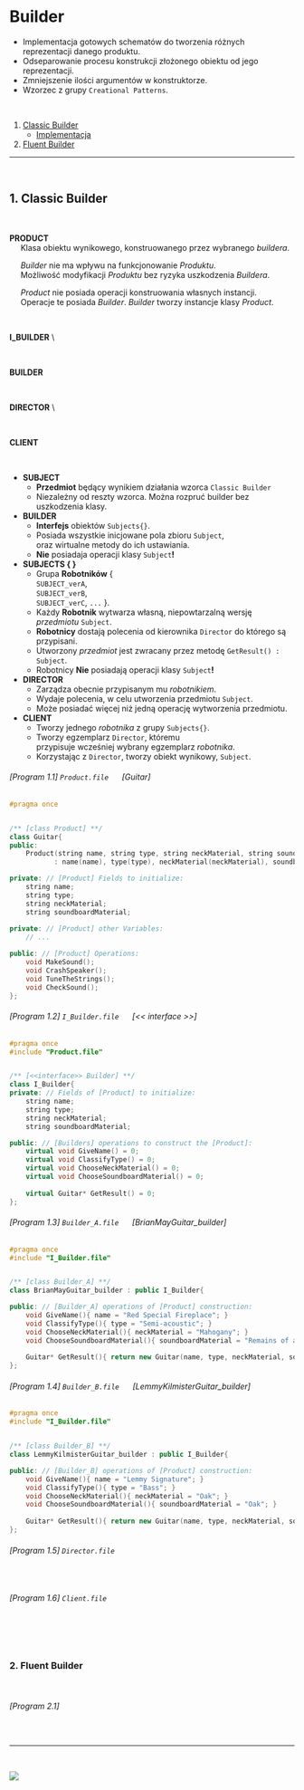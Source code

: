 # Builder

- Implementacja gotowych schematów do tworzenia różnych reprezentacji danego produktu.
- Odseparowanie procesu konstrukcji złożonego obiektu od jego reprezentacji. 
- Zmniejszenie ilości argumentów w konstruktorze.
- Wzorzec z grupy `Creational Patterns`.

<br/>

1. [Classic Builder](#1-Classic-Builder)
    - [Implementacja](#program-11--productfile--guitar) 
1. [Fluent Builder](#2-Fluent-Builder)

------------
<br/>

## 1. Classic Builder

<br/>

**PRODUCT**  \
&nbsp;&nbsp;&nbsp;&nbsp; Klasa obiektu wynikowego, konstruowanego przez wybranego *buildera*. 

&nbsp;&nbsp;&nbsp;&nbsp; *Builder* nie ma wpływu na funkcjonowanie *Produktu*. \
&nbsp;&nbsp;&nbsp;&nbsp; Możliwość modyfikacji *Produktu* bez ryzyka uszkodzenia *Buildera*.

&nbsp;&nbsp;&nbsp;&nbsp; *Product* nie posiada operacji konstruowania własnych instancji. \
&nbsp;&nbsp;&nbsp;&nbsp; Operacje te posiada *Builder*. *Builder* tworzy instancje klasy *Product*.

<br/>

**I_BUILDER** \


<br/>

**BUILDER** 


<br/>

**DIRECTOR** \


<br/>


**CLIENT**


<br/>







- **SUBJECT**
    - **Przedmiot** będący wynikiem działania wzorca `Classic Builder` 
    - Niezależny od reszty wzorca. Można rozpruć builder bez uszkodzenia klasy.
- **BUILDER**
    - **Interfejs** obiektów `Subjects{}`.
    - Posiada wszystkie inicjowane pola zbioru `Subject`, \
    oraz wirtualne metody do ich ustawiania. 
    - **Nie** posiadaja operacji klasy `Subject`**!**
- **SUBJECTS { }**
    - Grupa **Robotników** { \
    `SUBJECT_verA`, \
    `SUBJECT_verB`, \
    `SUBJECT_verC`, `...` }.
    - Każdy **Robotnik** wytwarza własną, niepowtarzalną wersję *przedmiotu* `Subject`. 
    - **Robotnicy** dostają polecenia od kierownika `Director` do którego są przypisani.
    - Utworzony *przedmiot* jest zwracany przez metodę `GetResult() : Subject`.
    - Robotnicy **Nie** posiadają operacji klasy `Subject`**!**
- **DIRECTOR**  
    - Zarządza obecnie przypisanym mu *robotnikiem*.
    - Wydaje polecenia, w celu utworzenia przedmiotu `Subject`.
    - Może posiadać więcej niż jedną operację wytworzenia przedmiotu.
- **CLIENT**
    - Tworzy jednego *robotnika* z grupy `Subjects{}`.
    - Tworzy egzemplarz `Director`, któremu \
    przypisuje wcześniej wybrany egzemplarz *robotnika*.
    - Korzystając z `Director`, tworzy obiekt wynikowy, `Subject`.








###### [Program 1.1]  `Product.file` &nbsp;&nbsp;&nbsp;&nbsp; [Guitar]
```cpp
#pragma once


/** [class Product] **/
class Guitar{
public:
    Product(string name, string type, string neckMaterial, string soundboardMaterial)
           : name(name), type(type), neckMaterial(neckMaterial), soundboardMaterial(soundboardMaterial){ }

private: // [Product] Fields to initialize:    
    string name;
    string type;
    string neckMaterial;
    string soundboardMaterial;
    
private: // [Product] other Variables:
    // ...

public: // [Product] Operations:
    void MakeSound();
    void CrashSpeaker();
    void TuneTheStrings();
    void CheckSound();
}; 
```

###### [Program 1.2]  `I_Builder.file` &nbsp;&nbsp;&nbsp;&nbsp; [<< interface >>]
```cpp
#pragma once
#include "Product.file"


/** [<<interface>> Builder] **/
class I_Builder{
private: // Fields of [Product] to initialize:    
    string name;
    string type;
    string neckMaterial;
    string soundboardMaterial;

public: // [Builders] operations to construct the [Product]:
    virtual void GiveName() = 0;
    virtual void ClassifyType() = 0;
    virtual void ChooseNeckMaterial() = 0;
    virtual void ChooseSoundboardMaterial() = 0;
    
    virtual Guitar* GetResult() = 0;
}; 
```
###### [Program 1.3]  `Builder_A.file` &nbsp;&nbsp;&nbsp;&nbsp; [BrianMayGuitar_builder]
```cpp
#pragma once
#include "I_Builder.file"


/** [class Builder_A] **/
class BrianMayGuitar_builder : public I_Builder{

public: // [Builder_A] operations of [Product] construction:
    void GiveName(){ name = "Red Special Fireplace"; }
    void ClassifyType(){ type = "Semi-acoustic"; }
    void ChooseNeckMaterial(){ neckMaterial = "Mahogany"; }
    void ChooseSoundboardMaterial(){ soundboardMaterial = "Remains of an Oak table"; }    
    
    Guitar* GetResult(){ return new Guitar(name, type, neckMaterial, soundboardMaterial); }
};  
```
###### [Program 1.4]  `Builder_B.file` &nbsp;&nbsp;&nbsp;&nbsp; [LemmyKilmisterGuitar_builder]
```cpp
#pragma once
#include "I_Builder.file"


/** [class Builder_B] **/
class LemmyKilmisterGuitar_builder : public I_Builder{

public: // [Builder_B] operations of [Product] construction:
    void GiveName(){ name = "Lemmy Signature"; }
    void ClassifyType(){ type = "Bass"; }
    void ChooseNeckMaterial(){ neckMaterial = "Oak"; }
    void ChooseSoundboardMaterial(){ soundboardMaterial = "Oak"; }
    
    Guitar* GetResult(){ return new Guitar(name, type, neckMaterial, soundboardMaterial); }
}; 
```
###### [Program 1.5]  `Director.file`
```cpp
 
```
###### [Program 1.6]  `Client.file`
```cpp
 
```
<br/>






### 2. Fluent Builder

<br/>

###### [Program 2.1]
```cpp
 
```

------------
<br/>

![](https://github.com/Ptysiek/resources/blob/master/Ver2.PNG)
